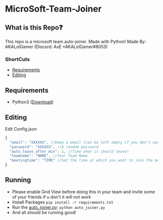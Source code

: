# MicroSoft-Team-Joiner

## What is this Repo❓
This repo is a microsoft team auto-joiner. Made with Python! Made By: AKALolGamer (Discord: AxE •AKALolGamer#8053)


### ShortCuts
- [Requirements](#requirements)
- [Editing](#editing)

## Requirements
   - Python3 ([Download](https://www.python.org/downloads/)) 

##  Editing
  Edit Config.json
  ```js
  {
    "email": "XXXXXX", //Keep a email (can be left empty if you don't want to automatically login)
    "password": "XXXXXX", //A random password
    "auto_leave_after_min": 1, //Time when it should leave!
    "teamname": "NAME", //Your Team Name
    "meetingtime": "TIME" //Set the time at which you want to join the meeting. 24 hours clock. Example: "17:30".
  } 
  ```
##  Running
  - Please enable Grid View before doing this in your team and invite some of your friends if u don't it will not work
  - Install Packages ```pip install -r requirements.txt```
  - Run the [auto_joiner.py](https://github.com/AKALolGamer/MicroSoft-Team-Joiner/blob/main/auto_joiner.py): ```python auto_joiner.py```
  - And all should be running good!
